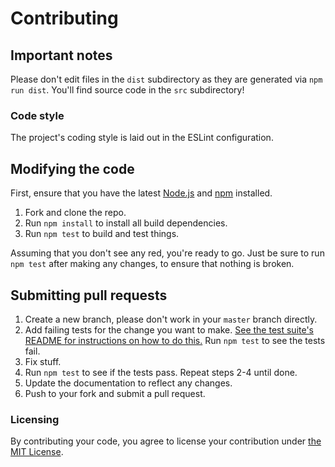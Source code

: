 # Contributing

## Important notes

Please don't edit files in the `dist` subdirectory as they are generated via `npm run dist`. You'll find source code in the `src` subdirectory!

### Code style

The project's coding style is laid out in the ESLint configuration.

## Modifying the code

First, ensure that you have the latest [Node.js](https://nodejs.org/en/) and [npm](https://www.npmjs.com/) installed.

1. Fork and clone the repo.
2. Run `npm install` to install all build dependencies.
3. Run `npm test` to build and test things.

Assuming that you don't see any red, you're ready to go. Just be sure to run `npm test` after making any changes, to ensure that nothing is broken.

## Submitting pull requests

1. Create a new branch, please don't work in your `master` branch directly.
2. Add failing tests for the change you want to make. [See the test suite's README for instructions on how to do this.](https://github.com/twbs/bootlint/blob/master/test/README.md) Run `npm test` to see the tests fail.
3. Fix stuff.
4. Run `npm test` to see if the tests pass. Repeat steps 2-4 until done.
5. Update the documentation to reflect any changes.
6. Push to your fork and submit a pull request.

### Licensing

By contributing your code, you agree to license your contribution under [the MIT License](https://github.com/twbs/bootlint/blob/master/LICENSE).
